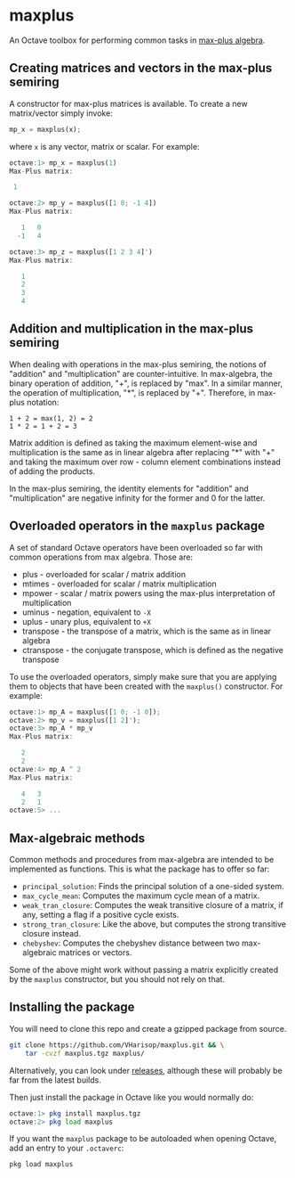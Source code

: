 # maxplus
An Octave toolbox for performing common tasks in [max-plus algebra][maxpluswiki].

## Creating matrices and vectors in the max-plus semiring
A constructor for max-plus matrices is available. To create a new matrix/vector
simply invoke:

```octave
mp_x = maxplus(x);
```

where `x` is any vector, matrix or scalar. For example:

```octave
octave:1> mp_x = maxplus(1)
Max-Plus matrix:

 1

octave:2> mp_y = maxplus([1 0; -1 4])
Max-Plus matrix:

   1   0
  -1   4

octave:3> mp_z = maxplus([1 2 3 4]')
Max-Plus matrix:

   1
   2
   3
   4
```

## Addition and multiplication in the max-plus semiring
When dealing with operations in the max-plus semiring, the notions of "addition"
and "multiplication" are counter-intuitive. In max-algebra, the binary
operation of addition, "+", is replaced by "max". In a similar manner, the
operation of multiplication, "\*", is replaced by "+". Therefore, in max-plus
notation:

```
1 + 2 = max(1, 2) = 2
1 * 2 = 1 + 2 = 3
```

Matrix addition is defined as taking the maximum element-wise and
multiplication is the same as in linear algebra after replacing "\*" with "+"
and taking the maximum over row - column element combinations instead of
adding the products.

In the max-plus semiring, the identity elements for "addition" and "multiplication"
are negative infinity for the former and 0 for the latter.

## Overloaded operators in the `maxplus` package
A set of standard Octave operators have been overloaded so far with common
operations from max algebra. Those are:

* plus - overloaded for scalar / matrix addition
* mtimes - overloaded for scalar / matrix multiplication
* mpower - scalar / matrix powers using the max-plus interpretation of
  multiplication
* uminus - negation, equivalent to `-X`
* uplus - unary plus, equivalent to `+X`
* transpose - the transpose of a matrix, which is the same as in linear algebra
* ctranspose - the conjugate transpose, which is defined as the negative
  transpose

To use the overloaded operators, simply make sure that you are applying them to
objects that have been created with the `maxplus()` constructor. For example:

```octave
octave:1> mp_A = maxplus([1 0; -1 0]);
octave:2> mp_v = maxplus([1 2]');
octave:3> mp_A * mp_v
Max-Plus matrix:

   2
   2
octave:4> mp_A ^ 2
Max-Plus matrix:

   4   3
   2   1
octave:5> ...
```

## Max-algebraic methods
Common methods and procedures from max-algebra are intended to be implemented
as functions. This is what the package has to offer so far:

* `principal_solution`: Finds the principal solution of a one-sided system.
* `max_cycle_mean`: Computes the maximum cycle mean of a matrix.
* `weak_tran_closure`: Computes the weak transitive closure of a matrix,
  if any, setting a flag if a positive cycle exists.
* `strong_tran_closure`: Like the above, but computes the strong transitive
  closure instead.
* `chebyshev`: Computes the chebyshev distance between two max-algebraic
  matrices or vectors.

Some of the above might work without passing a matrix explicitly created by
the `maxplus` constructor, but you should not rely on that.

## Installing the package
You will need to clone this repo and create a gzipped package from source.

```bash
git clone https://github.com/VHarisop/maxplus.git && \
	tar -cvzf maxplus.tgz maxplus/
```

Alternatively, you can look under [releases][releases], although these will
probably be far from the latest builds.

Then just install the package in Octave like you would normally do:
```octave
octave:1> pkg install maxplus.tgz
octave:2> pkg load maxplus
```

If you want the `maxplus` package to be autoloaded when opening Octave,
add an entry to your `.octaverc`:

```
pkg load maxplus
```

[maxpluswiki]: https://en.wikipedia.org/wiki/Max-plus_algebra
[releases]: https://github.com/VHarisop/maxplus/releases

